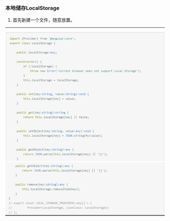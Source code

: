 ### 本地储存LocalStorage
1. 首先新建一个文件，随意放置。
-----
![local-storage.ts](../img/1.png)
![local-storage.ts](../img/2.png)


